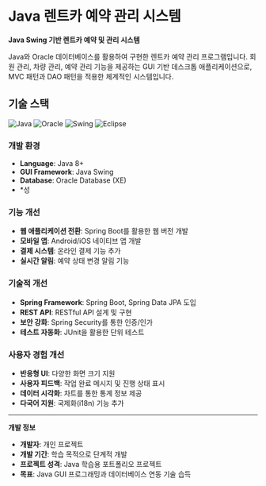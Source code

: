 # Java 렌트카 예약 관리 시스템

**Java Swing 기반 렌트카 예약 및 관리 시스템**

Java와 Oracle 데이터베이스를 활용하여 구현한 렌트카 예약 관리 프로그램입니다. 회원 관리, 차량 관리, 예약 관리 기능을 제공하는 GUI 기반 데스크톱 애플리케이션으로, MVC 패턴과 DAO 패턴을 적용한 체계적인 시스템입니다.

## 기술 스택

![Java](https://img.shields.io/badge/Java-ED8B00?style=for-the-badge&logo=java&logoColor=white)
![Oracle](https://img.shields.io/badge/Oracle-F80000?style=for-the-badge&logo=oracle&logoColor=white)
![Swing](https://img.shields.io/badge/Swing-007396?style=for-the-badge&logo=java&logoColor=white)
![Eclipse](https://img.shields.io/badge/Eclipse-2C2255?style=for-the-badge&logo=eclipse&logoColor=white)

### 개발 환경
- **Language**: Java 8+
- **GUI Framework**: Java Swing
- **Database**: Oracle Database (XE)
- *성

### 기능 개선
- **웹 애플리케이션 전환**: Spring Boot를 활용한 웹 버전 개발
- **모바일 앱**: Android/iOS 네이티브 앱 개발
- **결제 시스템**: 온라인 결제 기능 추가
- **실시간 알림**: 예약 상태 변경 알림 기능

### 기술적 개선
- **Spring Framework**: Spring Boot, Spring Data JPA 도입
- **REST API**: RESTful API 설계 및 구현
- **보안 강화**: Spring Security를 통한 인증/인가
- **테스트 자동화**: JUnit을 활용한 단위 테스트

### 사용자 경험 개선
- **반응형 UI**: 다양한 화면 크기 지원
- **사용자 피드백**: 작업 완료 메시지 및 진행 상태 표시
- **데이터 시각화**: 차트를 통한 통계 정보 제공
- **다국어 지원**: 국제화(i18n) 기능 추가

---

**개발 정보**
- **개발자**: 개인 프로젝트
- **개발 기간**: 학습 목적으로 단계적 개발
- **프로젝트 성격**: Java 학습용 포트폴리오 프로젝트
- **목표**: Java GUI 프로그래밍과 데이터베이스 연동 기술 습득
